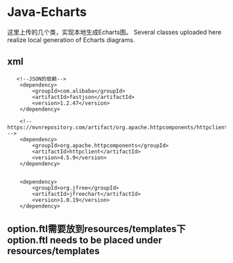 # Java-Echarts
这里上传的几个类，实现本地生成Echarts图。
Several classes uploaded here realize local generation of Echarts diagrams.

## xml
       <!--JSON的依赖-->
        <dependency>
            <groupId>com.alibaba</groupId>
            <artifactId>fastjson</artifactId>
            <version>1.2.47</version>
        </dependency>

        <!-- https://mvnrepository.com/artifact/org.apache.httpcomponents/httpclient -->
        <dependency>
            <groupId>org.apache.httpcomponents</groupId>
            <artifactId>httpclient</artifactId>
            <version>4.5.9</version>
        </dependency>


        <dependency>
            <groupId>org.jfree</groupId>
            <artifactId>jfreechart</artifactId>
            <version>1.0.19</version>
        </dependency>

##  option.ftl需要放到resources/templates下    option.ftl needs to be placed under resources/templates

